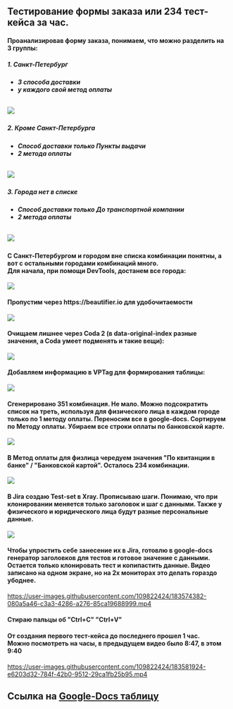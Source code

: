 <h2>Тестирование формы заказа или 234 тест-кейса за час.</h2>

<h4>Проанализировав форму заказа, понимаем, что можно разделить на 3 группы:</h4>
<h5>1. Санкт-Петербург<h5>
  <ul>
    <li>3 способа доставки</li>
    <li>у каждого свой метод оплаты</li>
  </ul>
  <br/ >
<img src="https://user-images.githubusercontent.com/109822424/183428167-e0197740-6587-45bc-b19a-df52ae0c453c.png" />
  
<h5>2. Кроме Санкт-Петербурга<h5>
  <ul>
    <li>Способ доставки только Пункты выдачи</li>
    <li>2 метода оплаты</li>
  </ul>
  <br/ >
<img src="https://user-images.githubusercontent.com/109822424/183428153-10919a15-b969-46c0-8e11-18e01be0be66.png" />
  
  <h5>3. Города нет в списке<h5>
  <ul>
    <li>Способ доставки только До транспортной компании</li>
    <li>2 метода оплаты</li>
  </ul>
  <br/ >
<img src="https://user-images.githubusercontent.com/109822424/183429253-4c7f80df-9048-4557-a06c-d4bb93c75921.png" />
    
    
<h4>С Санкт-Петербургом и городом вне списка комбинации понятны, а вот с остальными городами комбинаций много. <br />Для начала, при помощи DevTools, достанем все города:</h4>
<img src="https://user-images.githubusercontent.com/109822424/183428156-89c3e18e-9f50-48cf-9f9d-03f6995ab7e2.png" />    
    
<h4>Пропустим через https://beautifier.io для удобочитаемости</h4>    
<img src="https://user-images.githubusercontent.com/109822424/183428161-54f252c8-014b-440a-8db0-6851ac29a1e8.png" />
    
<h4>Очищаем лишнее через Coda 2 (в data-original-index разные значения, а Coda умеет подменять и такие вещи):</h4>         
<img src="https://user-images.githubusercontent.com/109822424/183428164-66b139fd-d0fc-4af1-a920-c57cbce49e2a.png" />
    
<h4>Добавляем информацию в VPTag для формирования таблицы:</h4>      
<img src="https://user-images.githubusercontent.com/109822424/183571179-77793a12-fe7a-489b-8b0a-f5087da4d7fd.png" />

<h4>Сгенерировано 351 комбинация. Не мало. Можно подсократить список на треть, используя для физического лица в каждом городе только по 1 методу оплаты. Переносим все в google-docs. Сортируем по Методу оплаты. Убираем все строки оплаты по банковской карте. </h4>
    
<img src="https://user-images.githubusercontent.com/109822424/183570861-6143a79b-0ba1-4a09-9959-bbfc251e4670.png" />
    
 <h4>В Метод оплаты для физлица чередуем значения "По квитанции в банке" / "Банковской картой". Осталось 234 комбинации.</h4>  
    
<img src="https://user-images.githubusercontent.com/109822424/183570915-f9f587ee-3eca-476f-9fcc-222feb635757.png" />
    
<h4>В Jira создаю Test-set в Xray. Прописываю шаги. Понимаю, что при клонировании меняется только заголовок и шаг с данными. Также у физического и юридического лица будут разные персональные данные. </h4>
<img src="https://user-images.githubusercontent.com/109822424/183573365-64975572-23e5-49d0-8aaf-9ce5b7cbc4c0.jpg" />

<h4>Чтобы упростить себе занесение их в Jira, готовлю в google-docs генератор заголовков для тестов и готовое значение с данными. Остается только клонировать тест и копипастить данные. Видео записано на одном экране, но на 2х мониторах это делать гораздо убоднее.</h4>

https://user-images.githubusercontent.com/109822424/183574382-080a5a46-c3a3-4286-a276-85ca19688999.mp4
    
<h4>Стираю пальцы об "Ctrl+C" "Ctrl+V"</h4> 
    
<h4>От создания первого тест-кейса до последнего прошел 1 час. <br />
Можно посмотреть на часы, в предыдущем видео было 8:47, в этом 9:40</h4>

https://user-images.githubusercontent.com/109822424/183581924-e6203d32-784f-42b0-9512-29ca1fb25b95.mp4
    
    
    
<h2>Ссылка на <a href="https://docs.google.com/spreadsheets/d/1ZwZIgC7T6C-eqRHe6fkmTg7f5sI73XItSmHHb_B4SbE/edit?usp=sharing">Google-Docs таблицу</a></h2>




    


    



  
